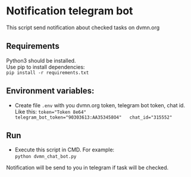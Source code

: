 Notification telegram bot
=====================
 
This script send notification about checked tasks on dvmn.org

## Requirements
Python3 should be installed.  
Use pip to install dependencies:  
```pip install -r requirements.txt```

## Environment variables: 
* Create file  ```.env``` with you dvmn.org token, telegram bot token, chat id.  
Like this: ```token="Token 8e64"  
              telegram_bot_token="90303613:AA353458O4"  
              chat_id="315552"```  
## Run              
* Execute this script in CMD.
For example:  
```python dvmn_chat_bot.py```

Notification will be send to you in telegram if task will be checked.
